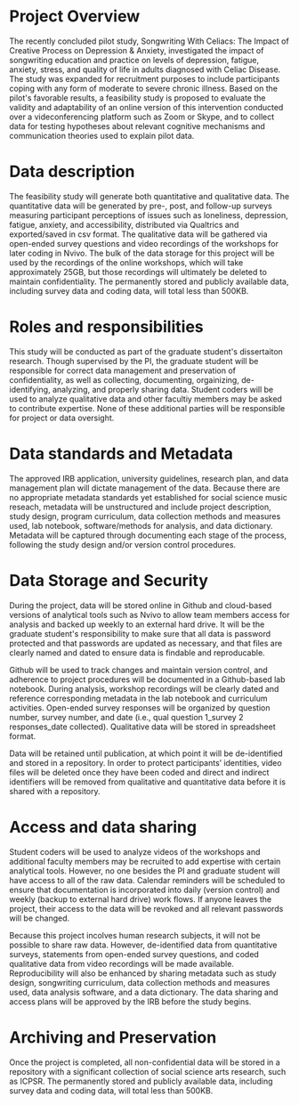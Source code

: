# Project Overview

The recently concluded pilot study, Songwriting With Celiacs: The Impact of Creative Process on Depression & Anxiety, investigated the impact of songwriting education and practice on levels of depression, fatigue, anxiety, stress, and quality of life in adults diagnosed with Celiac Disease. The study was expanded for recruitment purposes to include participants coping with any form of moderate to severe chronic illness. Based on the pilot's favorable results, a feasibility study is proposed to evaluate the validity and adaptability of an online version of this intervention conducted over a videconferencing platform such as Zoom or Skype, and to collect data for testing hypotheses about relevant cognitive mechanisms and communication theories used to explain pilot data.

# Data description

The feasibility study will generate both quantitative and qualitative data. The quantitative data will be generated by pre-, post, and follow-up surveys measuring participant perceptions of issues such as loneliness, depression, fatigue, anxiety, and accessibility, distributed via Qualtrics and exported/saved in csv format. The qualitative data will be gathered via open-ended survey questions and video recordings of the workshops for later coding in Nvivo. The bulk of the data storage for this project will be used by the recordings of the online workshops, which will take approximately 25GB, but those recordings will ultimately be deleted to maintain confidentiality. The permanently stored and publicly available data, including survey data and coding data, will total less than 500KB.

# Roles and responsibilities

This study will be conducted as part of the graduate student's dissertaiton research. Though supervised by the PI, the graduate student will be responsible for correct data management and preservation of confidentiality, as well as collecting, documenting, orgainizing, de-identifying, analyzing, and properly sharing data. Student coders will be used to analyze qualitative data and other facultiy members may be asked to contribute expertise. None of these additional parties will be responsible for project or data oversight.

# Data standards and Metadata

The approved IRB application, university guidelines, research plan, and data management plan will dictate management of the data. Because there are no appropriate metadata standards yet established for social science music reseach, metadata will be unstructured and include project description, study design, program curriculum, data collection methods and measures used, lab notebook, software/methods for analysis, and data dictionary. Metadata will be captured through documenting each stage of the process, following the study design and/or version control procedures. 

# Data Storage and Security

During the project, data will be stored online in Github and cloud-based versions of analytical tools such as Nvivo to allow team members access for analysis and backed up weekly to an external hard drive. It will be the graduate student's responsibility to make sure that all data is password protected and that passwords are updated as necessary, and that files are clearly named and dated to ensure data is findable and reproducable.  

Github will be used to track changes and maintain version control, and adherence to project procedures will be documented in a Github-based lab notebook. During analysis, workshop recordings will be clearly dated and reference corresponding metadata in the lab notebook and curriculum activities. Open-ended survey responses will be organized by question number, survey number, and date (i.e., qual question 1_survey 2 responses_date collected). Qualitative data will be stored in spreadsheet format.

Data will be retained until publication, at which point it will be de-identified and stored in a repository. In order to protect participants’ identities, video files will be deleted once they have been coded and  direct and indirect identifiers will be removed from qualitative and quantitative data before it is shared with a repository. 

# Access and data sharing

Student coders will be used to analyze videos of the workshops and additional faculty members may be recruited to add expertise with certain analytical tools. However, no one besides the PI and graduate student will have access to all of the raw data. Calendar reminders will be scheduled to ensure that documentation is incorporated into daily (version control) and weekly (backup to external hard drive) work flows. If anyone leaves the project, their access to the data will be revoked and all relevant passwords will be changed. 

Because this project incolves human research subjects, it will not be possible to share raw data. However, de-identified data from quantitative surveys, statements from open-ended survey questions, and coded qualitative data from video recordings will be made available. Reproducibility will also be enhanced by sharing metadata such as study design, songwriting curriculum, data collection methods and measures used, data analysis software, and a data dictionary.  The data sharing and access plans will be approved by the IRB before the study begins.

# Archiving and Preservation

Once the project is completed, all non-confidential data will be stored in a repository with a significant collection of social science arts research, such as ICPSR. The permanently stored and publicly available data, including survey data and coding data, will total less than 500KB.

